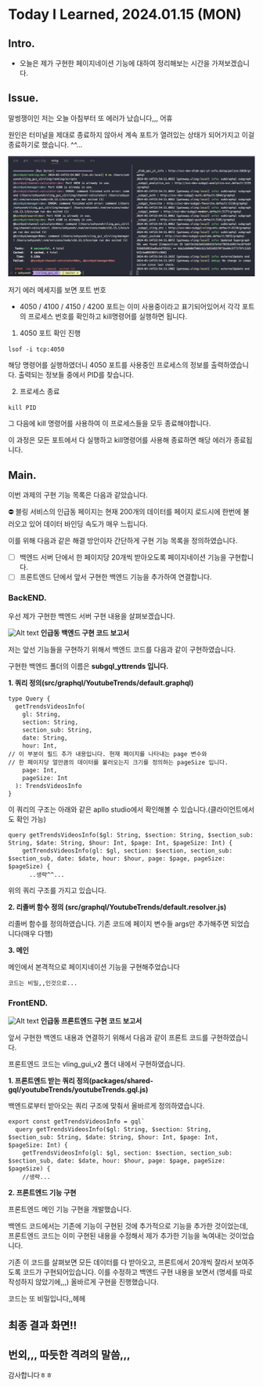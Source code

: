 # Today I Learned, 2024.01.15 (MON)

## Intro.

- 오늘은 제가 구현한 페이지네이션 기능에 대하여 정리해보는 시간을 가져보겠습니다.

## Issue.

말썽쟁이인 저는 오늘 아침부터 또 에러가 났습니다,,, 어휴

원인은 터미널을 제대로 종료하지 않아서 계속 포트가 열려있는 상태가 되어가지고 이걸 종료하기로 했습니다. ^^...

![Alt text](image.png)

저기 에러 메세지를 보면 포트 번호 

- 4050 / 4100 / 4150 / 4200 포트는 이미 사용중이라고 표기되어있어서 각각 포트의 프로세스 번호를 확인하고 kill명령어를 실행하면 됩니다.

1. 4050 포트 확인 진행

```lsof -i tcp:4050```

해당 명령어를 실행하였더니 4050 포트를 사용중인 프로세스의 정보를 출력하였습니다. 출력되는 정보들 중에서 PID를 찾습니다.

2. 프로세스 종료

```kill PID```

그 다음에 kill 명령어를 사용하여 이 프로세스들을 모두 종료해야합니다. 

이 과정은 모든 포트에서 다 실행하고 kill명령어를 사용해 종료하면 해당 에러가 종료됩니다.

## Main.

이번 과제의 구현 기능 목록은 다음과 같았습니다.

⛔️ 블링 서비스의 인급동 페이지는 현재 200개의 데이터를 페이지 로드시에 한번에 불러오고 있어 데이터 바인딩 속도가 매우 느립니다. 

이를 위해 다음과 같은 해결 방안이자 간단하게 구현 기능 목록을 정의하였습니다.

- [ ]  백엔드 서버 단에서 한 페이지당 20개씩 받아오도록 페이지네이션 기능을 구현합니다.
- [ ]  프론트엔드 단에서 앞서 구현한 백엔드 기능을 추가하여 연결합니다.

### BackEND.

우선 제가 구현한 백엔드 서버 구현 내용을 살펴보겠습니다.

![Alt text](image-1.png) **인급동 백엔드 구현 코드 보고서**


저는 앞선 기능들을 구현하기 위해서 백엔드 코드를 다음과 같이 구현하였습니다.

구현한 백엔드 폴더의 이름은 **subgql_yttrends 입니다.**

**1. 쿼리 정의(src/graphql/YoutubeTrends/default.graphql)**

```
type Query {
  getTrendsVideosInfo(
    gl: String,
    section: String,
    section_sub: String,
    date: String,
    hour: Int,
// 이 부분이 필드 추가 내용입니다. 현재 페이지를 나타내는 page 변수와 
// 한 페이지당 얼만큼의 데이터를 불러오는지 크기를 정의하는 pageSize 입니다.
    page: Int,        
    pageSize: Int     
  ): TrendsVideosInfo
}
```

이 쿼리의 구조는 아래와 같은 apllo studio에서 확인해볼 수 있습니다.(클라이언트에서도 확인 가능)

```
query getTrendsVideosInfo($gl: String, $section: String, $section_sub: String, $date: String, $hour: Int, $page: Int, $pageSize: Int) {
    getTrendsVideosInfo(gl: $gl, section: $section, section_sub: $section_sub, date: $date, hour: $hour, page: $page, pageSize: $pageSize) {
      ..생략^^...
```

위의 쿼리 구조를 가지고 있습니다.

**2. 리졸버 함수 정의 (src/graphql/YoutubeTrends/default.resolver.js)**

리졸버 함수를 정의하였습니다. 기존 코드에 페이지 변수들 args만 추가해주면 되었습니다(매우 다행)

**3. 메인**

메인에서 본격적으로 페이지네이션 기능을 구현해주었습니다

```코드는 비밀,,인것으로...```

### FrontEND.

![Alt text](image-2.png)  **인급동 프론트엔드 구현 코드 보고서**

앞서 구현한 백엔드 내용과 연결하기 위해서 다음과 같이 프론트 코드를 구현하였습니다.

프론트엔드 코드는 vling_gui_v2 폴더 내에서 구현하였습니다.

**1. 프론트엔드 받는 쿼리 정의(packages/shared-gql/youtubeTrends/youtubeTrends.gql.js)**

백엔드로부터 받아오는 쿼리 구조에 맞춰서 올바르게 정의하였습니다.

```
export const getTrendsVideosInfo = gql`
  query getTrendsVideosInfo($gl: String, $section: String, $section_sub: String, $date: String, $hour: Int, $page: Int, $pageSize: Int) {
    getTrendsVideosInfo(gl: $gl, section: $section, section_sub: $section_sub, date: $date, hour: $hour, page: $page, pageSize: $pageSize) {
    //생략...
```

**2. 프론트엔드 기능 구현**

프론트엔드 메인 기능 구현을 개발했습니다. 

백엔드 코드에서는 기존에 기능이 구현된 것에 추가적으로 기능을 추가한 것이었는데, 프론트엔드 코드는 이미 구현된 내용을 수정해서 제가 추가한 기능을 녹여내는 것이었습니다. 

기존 이 코드를 살펴보면 모든 데이터를 다 받아오고, 프론트에서 20개씩 잘라서 보여주도록 코드가 구현되어있습니다. 이를 수정하고 백엔드 구현 내용을 보면서 (명세를 따로 작성하지 않았기에,,,) 올바르게 구현을 진행했습니다.

코드는 또 비밀입니다,,헤헤

## 최종 결과 화면!!



## 번외,,, 따듯한 격려의 말씀,,,

감사합니다ㅎㅎ